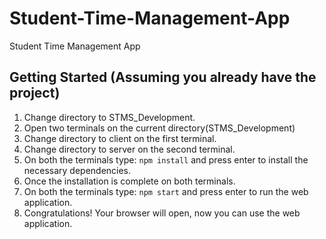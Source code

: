 # Student-Time-Management-App
Student Time Management App 



## Getting Started (Assuming you already have the project)

1. Change directory to STMS_Development.
2. Open two terminals on the current directory(STMS_Development)
3. Change directory to client on the first terminal.
4. Change directory to server on the second terminal.
5. On both the terminals type: ```npm install``` and press enter to install the necessary dependencies.
6. Once the installation is complete on both terminals. 
8. On both the terminals type: ```npm start``` and press enter to run the web application.
9. Congratulations! Your browser will open, now you can use the web application.



